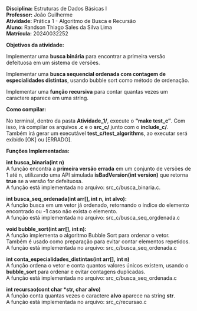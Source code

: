 **Disciplina:** Estruturas de Dados Básicas I  
**Professor:** João Guilherme  
**Atividade:** Prática 1 \- Algoritmo de Busca e Recursão  
**Aluno:** Randson Thiago Sales da Silva Lima  
**Matrícula:** 20240032252

**Objetivos da atividade:**

Implementar uma **busca binária** para encontrar a primeira versão defeituosa em um sistema de versões.

Implementar uma **busca sequencial ordenada com contagem de especialidades distintas**, usando bubble sort como método de ordenação.

Implementar uma **função recursiva** para contar quantas vezes um caractere aparece em uma string.

**Como compilar:**

No terminal, dentro da pasta **Atividade\_1/**, execute o **“make test\_c”**. Com isso, irá compilar os arquivos **.c** e o **src\_c/** junto com o **include\_c/**.  
Também irá gerar um executável **test\_c/test\_algorithms**, ao executar será exibido \[OK\] ou \[ERRADO\].

**Funções Implementadas:**

**int busca\_binaria(int n)**  
A função encontra a **primeira versão errada** em um conjunto de versões de 1 até n, utilizando uma API simulada **isBadVersion(int version)** que retorna **true** se a versão for defeituosa.  
A função está implementada no arquivo: src\_c/busca\_binaria.c.

**int busca\_seq\_ordenada(int arr\[\], int n, int alvo):**  
A função busca em um vetor já ordenado, retornando o indice do elemento encontrado ou **\-1** caso não exista o elemento.  
A função está implementada no arquivo: src\_c/busca\_seq\_orgdenada.c

**void bubble\_sort(int arr\[\], int n):**  
A função implementa o algoritmo Bubble Sort para ordenar o vetor. Também é usado como preparação para evitar contar elementos repetidos.  
A função está implementada no arquivo: src\_c/busca\_seq\_ordenada.c

**int conta\_especialidades\_distintas(int arr\[\], int n)**  
A função ordena o vetor e conta quantos valores únicos existem, usando o **bubble\_sort** para ordenar e evitar contagens duplicadas.  
A função está implementada no arquivo: src\_c/busca\_seq\_ordenada.c

**int recursao(cont char \*str, char alvo)**  
A função conta quantas vezes o caractere **alvo** aparece na string **str**.  
A função está implementada no arquivo: src\_c/recursao.c

